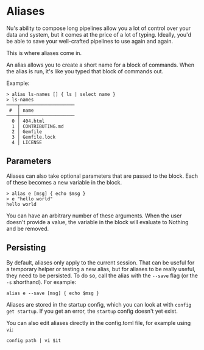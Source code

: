 # Aliases

Nu's ability to compose long pipelines allow you a lot of control over your data and system, but it comes at the price of a lot of typing. Ideally, you'd be able to save your well-crafted pipelines to use again and again.

This is where aliases come in.

An alias allows you to create a short name for a block of commands.  When the alias is run, it's like you typed that block of commands out.

Example:

```
> alias ls-names [] { ls | select name }
> ls-names
────┬────────────────────
 #  │ name 
────┼────────────────────
  0 │ 404.html 
  1 │ CONTRIBUTING.md 
  2 │ Gemfile 
  3 │ Gemfile.lock 
  4 │ LICENSE 
```

## Parameters

Aliases can also take optional parameters that are passed to the block.  Each of these becomes a new variable in the block.

```
> alias e [msg] { echo $msg }
> e "hello world"
hello world
```

You can have an arbitrary number of these arguments.  When the user doesn't provide a value, the variable in the block will evaluate to Nothing and be removed.

## Persisting

By default, aliases only apply to the current session. That can be useful for a temporary helper or testing a new alias, but for aliases to be really useful, they need to be persisted. To do so, call the alias with the `--save` flag (or the `-s` shorthand). For example:

```
alias e --save [msg] { echo $msg }
```

Aliases are stored in the startup config, which you can look at with `config get startup`. If you get an error, the `startup` config doesn't yet exist.

You can also edit aliases directly in the config.toml file, for example using `vi`:

```
config path | vi $it
```
